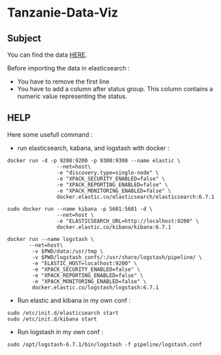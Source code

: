 # Tanzanie-Data-Viz

## Subject

You can find the data [HERE](https://www.drivendata.org/competitions/7/pump-it-up-data-mining-the-water-table/).

Before importing the data in elasticsearch : 
* You have to remove the first line
* You have to add a column after status group. This column contains a numeric value representing the status.

## HELP

Here some usefull command : 

* run elasticsearch, kabana, and logstash with docker : 
```
docker run -d -p 9200:9200 -p 9300:9300 --name elastic \
                --net=host\
                -e "discovery.type=single-node" \
                -e "XPACK_SECURITY_ENABLED=false" \
                -e "XPACK_REPORTING_ENABLED=false" \
                -e "XPACK_MONITORING_ENABLED=false" \
                docker.elastic.co/elasticsearch/elasticsearch:6.7.1

sudo docker run --name kibana -p 5601:5601 -d \
                --net=host \
                -e "ELASTICSEARCH_URL=http://localhost:9200" \
                docker.elastic.co/kibana/kibana:6.7.1

docker run --name logstash \
       --net=host\
        -v $PWD/data:/usr/tmp \
        -v $PWD/logstash_confs/:/usr/share/logstash/pipeline/ \
        -e "ELASTIC_HOST=localhost:9200" \
        -e "XPACK_SECURITY_ENABLED=false" \
        -e "XPACK_REPORTING_ENABLED=false" \
        -e "XPACK_MONITORING_ENABLED=false" \
        docker.elastic.co/logstash/logstash:6.7.1
```

* Run elastic and kibana in my own conf :

```
sudo /etc/init.d/elasticsearch start
sudo /etc/init.d/kibana start
```

* Run logstash in my own conf : 

```
sudo /opt/logstash-6.7.1/bin/logstash -f pipeline/logstash.conf
```
